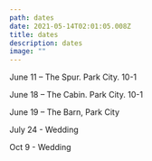 ```yaml
---
path: dates
date: 2021-05-14T02:01:05.008Z
title: dates
description: dates
image: ""
---
```

June 11 – The Spur.   Park City. 10-1

June 18 – The Cabin. Park City.  10-1

June 19 – The Barn, Park City

July 24 - Wedding

Oct 9 - Wedding